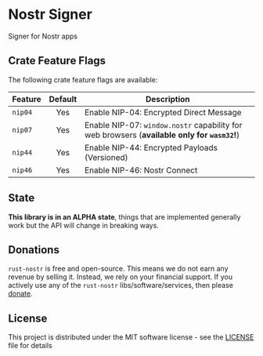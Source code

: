 # Nostr Signer

Signer for Nostr apps

## Crate Feature Flags

The following crate feature flags are available:

| Feature | Default | Description                                                                                  |
|---------|:-------:|----------------------------------------------------------------------------------------------|
| `nip04` |   Yes   | Enable NIP-04: Encrypted Direct Message                                                      |
| `nip07` |   Yes   | Enable NIP-07: `window.nostr` capability for web browsers (**available only for `wasm32`!**) |
| `nip44` |   Yes   | Enable NIP-44: Encrypted Payloads (Versioned)                                                |
| `nip46` |   Yes   | Enable NIP-46: Nostr Connect                                                                 |

## State

**This library is in an ALPHA state**, things that are implemented generally work but the API will change in breaking ways.

## Donations

`rust-nostr` is free and open-source. This means we do not earn any revenue by selling it. Instead, we rely on your financial support. If you actively use any of the `rust-nostr` libs/software/services, then please [donate](https://rust-nostr.org/donate).

## License

This project is distributed under the MIT software license - see the [LICENSE](../../LICENSE) file for details